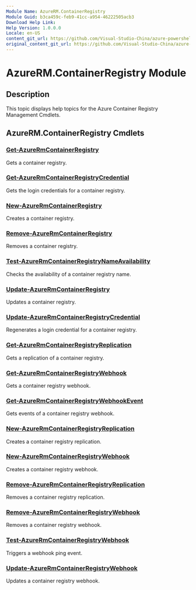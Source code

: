 ```yaml
---
Module Name: AzureRM.ContainerRegistry
Module Guid: b3ca459c-feb9-41cc-a954-46222505acb3
Download Help Link:
Help Version: 1.0.0.0
Locale: en-US
content_git_url: https://github.com/Visual-Studio-China/azure-powershell/blob/preview/src/ResourceManager/ContainerRegistry/Commands.ContainerRegistry/help/AzureRM.ContainerRegistry.md
original_content_git_url: https://github.com/Visual-Studio-China/azure-powershell/blob/preview/src/ResourceManager/ContainerRegistry/Commands.ContainerRegistry/help/AzureRM.ContainerRegistry.md
---
```


# AzureRM.ContainerRegistry Module
## Description
This topic displays help topics for the Azure Container Registry Management Cmdlets.

## AzureRM.ContainerRegistry Cmdlets
### [Get-AzureRmContainerRegistry](Get-AzureRmContainerRegistry.md)
Gets a container registry.

### [Get-AzureRmContainerRegistryCredential](Get-AzureRmContainerRegistryCredential.md)
Gets the login credentials for a container registry.

### [New-AzureRmContainerRegistry](New-AzureRmContainerRegistry.md)
Creates a container registry.

### [Remove-AzureRmContainerRegistry](Remove-AzureRmContainerRegistry.md)
Removes a container registry.

### [Test-AzureRmContainerRegistryNameAvailability](Test-AzureRmContainerRegistryNameAvailability.md)
Checks the availability of a container registry name.

### [Update-AzureRmContainerRegistry](Update-AzureRmContainerRegistry.md)
Updates a container registry.

### [Update-AzureRmContainerRegistryCredential](Update-AzureRmContainerRegistryCredential.md)
Regenerates a login credential for a container registry.

### [Get-AzureRmContainerRegistryReplication](Get-AzureRmContainerRegistryReplication.md)
Gets a replication of a container registry.

### [Get-AzureRmContainerRegistryWebhook](Get-AzureRmContainerRegistryWebhook.md)
Gets a container registry webhook.

### [Get-AzureRmContainerRegistryWebhookEvent](Get-AzureRmContainerRegistryWebhookEvent.md)
Gets events of a container registry webhook.

### [New-AzureRmContainerRegistryReplication](New-AzureRmContainerRegistryReplication.md)
Creates a container registry replication.

### [New-AzureRmContainerRegistryWebhook](New-AzureRmContainerRegistryWebhook.md)
Creates a container registry webhook.

### [Remove-AzureRmContainerRegistryReplication](Remove-AzureRmContainerRegistryReplication.md)
Removes a container registry replication.

### [Remove-AzureRmContainerRegistryWebhook](Remove-AzureRmContainerRegistryWebhook.md)
Removes a container registry webhook.

### [Test-AzureRmContainerRegistryWebhook](Test-AzureRmContainerRegistryWebhook.md)
Triggers a webhook ping event.

### [Update-AzureRmContainerRegistryWebhook](Update-AzureRmContainerRegistryWebhook.md)
Updates a container registry webhook.
